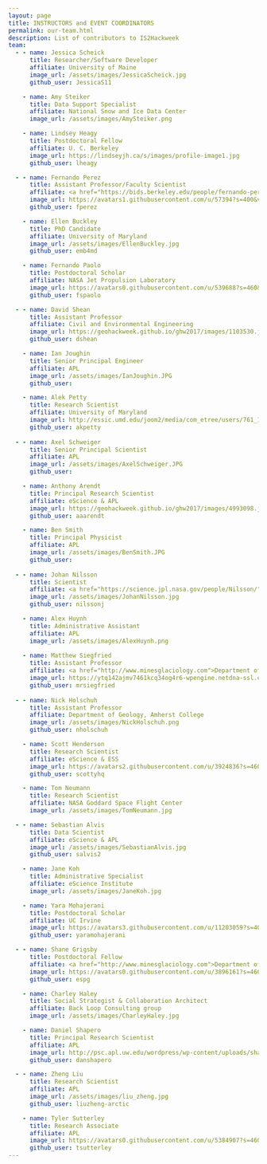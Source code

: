 ```yaml
---
layout: page
title: INSTRUCTORS and EVENT COORDINATORS
permalink: our-team.html
description: List of contributors to IS2Hackweek
team:
  - - name: Jessica Scheick
      title: Researcher/Software Developer
      affiliate: University of Maine
      image_url: /assets/images/JessicaScheick.jpg
      github_user: JessicaS11

    - name: Amy Steiker
      title: Data Support Specialist 
      affiliate: National Snow and Ice Data Center 
      image_url: /assets/images/AmySteiker.png

    - name: Lindsey Heagy
      title: Postdoctoral Fellow
      affiliate: U. C. Berkeley
      image_url: https://lindseyjh.ca/s/images/profile-image1.jpg
      github_user: lheagy  

  - - name: Fernando Perez
      title: Assistant Professor/Faculty Scientist
      affiliate: <a href="https://bids.berkeley.edu/people/fernando-perez">Department of Statistics, UC Berkeley</a>
      image_url: https://avatars1.githubusercontent.com/u/57394?s=400&v=4
      github_user: fperez

    - name: Ellen Buckley
      title: PhD Candidate
      affiliate: University of Maryland
      image_url: /assets/images/EllenBuckley.jpg
      github_user: emb4md

    - name: Fernando Paolo
      title: Postdoctoral Scholar 
      affiliate: NASA Jet Propulsion Laboratory 
      image_url: https://avatars0.githubusercontent.com/u/539688?s=460&v=4
      github_user: fspaolo

  - - name: David Shean
      title: Assistant Professor
      affiliate: Civil and Environmental Engineering
      image_url: https://geohackweek.github.io/ghw2017/images/1103530.jpg
      github_user: dshean

    - name: Ian Joughin
      title: Senior Principal Engineer
      affiliate: APL
      image_url: /assets/images/IanJoughin.JPG
      github_user: 

    - name: Alek Petty 
      title: Research Scientist 
      affiliate: University of Maryland 
      image_url: http://essic.umd.edu/joom2/media/com_etree/users/761_1.jpeg
      github_user: akpetty
      
  - - name: Axel Schweiger
      title: Senior Principal Scientist
      affiliate: APL
      image_url: /assets/images/AxelSchweiger.JPG
      github_user: 

    - name: Anthony Arendt
      title: Principal Research Scientist
      affiliate: eScience & APL
      image_url: https://geohackweek.github.io/ghw2017/images/4993098.jpeg
      github_user: aaarendt

    - name: Ben Smith
      title: Principal Physicist
      affiliate: APL
      image_url: /assets/images/BenSmith.JPG
      github_user: 
    
  - - name: Johan Nilsson
      title: Scientist
      affiliate: <a href="https://science.jpl.nasa.gov/people/Nilsson/">Jet Propulsion Laboratory, NASA</a>
      image_url: /assets/images/JohanNilsson.jpg
      github_user: nilssonj

    - name: Alex Huynh
      title: Administrative Assistant 
      affiliate: APL 
      image_url: /assets/images/AlexHuynh.png
      
    - name: Matthew Siegfried
      title: Assistant Professor
      affiliate: <a href="http://www.minesglaciology.com">Department of Geophysics, Colorado School of Mines</a>
      image_url: https://ytq142ajmv7461kcq34og4r6-wpengine.netdna-ssl.com/wp-content/uploads/sites/30/2018/10/siegfried-1.jpg
      github_user: mrsiegfried
     
  - - name: Nick Holschuh
      title: Assistant Professor
      affiliate: Department of Geology, Amherst College
      image_url: /assets/images/NickHolschuh.png
      github_user: nholschuh   

    - name: Scott Henderson
      title: Research Scientist
      affiliate: eScience & ESS
      image_url: https://avatars2.githubusercontent.com/u/3924836?s=460&v=4
      github_user: scottyhq

    - name: Tom Neumann
      title: Research Scientist 
      affiliate: NASA Goddard Space Flight Center 
      image_url: /assets/images/TomNeumann.jpg

  - - name: Sebastian Alvis
      title: Data Scientist 
      affiliate: eScience & APL
      image_url: /assets/images/SebastianAlvis.jpg
      github_user: salvis2

    - name: Jane Koh
      title: Administrative Specialist
      affiliate: eScience Institute
      image_url: /assets/images/JaneKoh.jpg

    - name: Yara Mohajerani
      title: Postdoctoral Scholar
      affiliate: UC Irvine
      image_url: https://avatars3.githubusercontent.com/u/11203059?s=400&u=90006c5295ed2d1514c0ee9411bafcc0459474fb&v=4
      github_user: yaramohajerani

  - - name: Shane Grigsby
      title: Postdoctoral Fellow
      affiliate: <a href="http://www.minesglaciology.com">Department of Geophysics, Colorado School of Mines</a>
      image_url: https://avatars0.githubusercontent.com/u/3896161?s=460&u=3e2701e177fd286fcd853cb4d1cb727e80b1aabc&v=4
      github_user: espg

    - name: Charley Haley
      title: Social Strategist & Collaboration Architect
      affiliate: Back Loop Consulting group
      image_url: /assets/images/CharleyHaley.jpg

    - name: Daniel Shapero
      title: Principal Research Scientist
      affiliate: APL
      image_url: http://psc.apl.uw.edu/wordpress/wp-content/uploads/shapero/200423%20-%20Shapero%20Profile%20picture.jpg
      github_user: danshapero

  - - name: Zheng Liu
      title: Research Scientist
      affiliate: APL
      image_url: /assets/images/liu_zheng.jpg
      github_user: liuzheng-arctic

    - name: Tyler Sutterley
      title: Research Associate
      affiliate: APL
      image_url: https://avatars0.githubusercontent.com/u/5384907?s=460&u=77cf8bd2056ba00175009ca1fcfa3f1ea8bec785&v=4
      github_user: tsutterley
---
```


